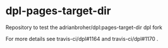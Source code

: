 dpl-pages-target-dir
====================

Repository to test the adrianbroher/dpl:pages-target-dir dpl fork

For more details see travis-ci/dpl#1164 and travis-ci/dpl#1170 .
